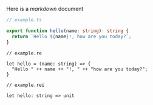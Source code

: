 Here is a _markdown_ document


```ts
// example.ts

export function hello(name: string): string {
  return `Hello ${name}!, how are you today?`;
}

```

```re
// example.re

let hello = (name: string) => {
  "Hello " ++ name ++ "!, " ++ "how are you today?";
}

```

```re
// example.rei

let hello: string => unit

```
